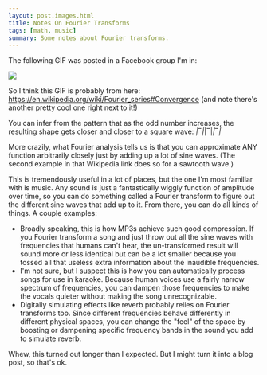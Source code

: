 ```yaml
---
layout: post.images.html
title: Notes On Fourier Transforms
tags: [math, music]
summary: Some notes about Fourier transforms.
---
```


The following GIF was posted in a Facebook group I'm in:

<img class="fullwidth" src="{{ get_asset('images/posts/Fourier/fourier_series_square_wave.gif') }}" />

So I think this GIF is probably from here: https://en.wikipedia.org/wiki/Fourier_series#Convergence (and note there's another pretty cool one right next to it!)

You can infer from the pattern that as the odd number increases, the resulting shape gets closer and closer to a square wave:
_|‾|_|‾|_|‾|_

More crazily, what Fourier analysis tells us is that you can approximate ANY function arbitrarily closely just by adding up a lot of sine waves. (The second example in that Wikipedia link does so for a sawtooth wave.)

This is tremendously useful in a lot of places, but the one I'm most familiar with is music. Any sound is just a fantastically wiggly function of amplitude over time, so you can do something called a Fourier transform to figure out the different sine waves that add up to it. From there, you can do all kinds of things. A couple examples:

- Broadly speaking, this is how MP3s achieve such good compression. If you Fourier transform a song and just throw out all the sine waves with frequencies that humans can't hear, the un-transformed result will sound more or less identical but can be a lot smaller because you tossed all that useless extra information about the inaudible frequencies.
- I'm not sure, but I suspect this is how you can automatically process songs for use in karaoke. Because human voices use a fairly narrow spectrum of frequencies, you can dampen those frequencies to make the vocals quieter without making the song unrecognizable.
- Digitally simulating effects like reverb probably relies on Fourier transforms too. Since different frequencies behave differently in different physical spaces, you can change the "feel" of the space by boosting or dampening specific frequency bands in the sound you add to simulate reverb.

Whew, this turned out longer than I expected. But I might turn it into a blog post, so that's ok.
